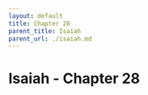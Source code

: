 ```yaml
---
layout: default
title: Chapter 28
parent_title: Isaiah
parent_url: ./isaiah.md
---
```


# Isaiah - Chapter 28
